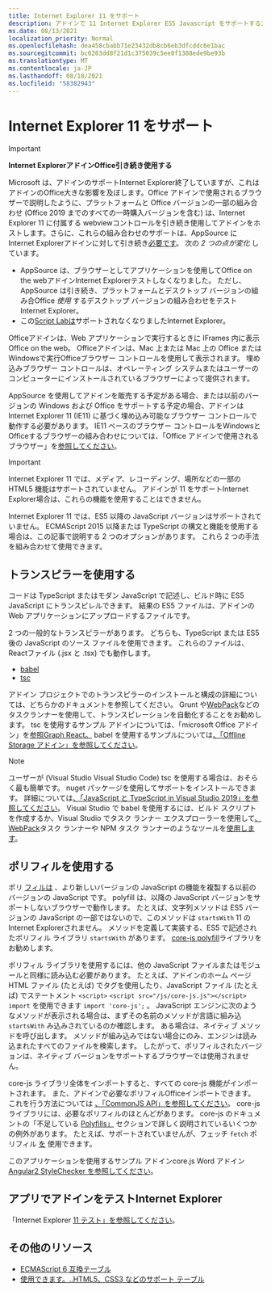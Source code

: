 ```yaml
---
title: Internet Explorer 11 をサポート
description: アドインで 11 Internet Explorer ES5 Javascript をサポートする方法について説明します。
ms.date: 08/13/2021
localization_priority: Normal
ms.openlocfilehash: dea458cbabb71e23432db8cb6eb3dfcddc6e1bac
ms.sourcegitcommit: bc6203dd8f21d1c375039c5ee8f1388ede9be93b
ms.translationtype: MT
ms.contentlocale: ja-JP
ms.lasthandoff: 08/18/2021
ms.locfileid: "58382943"
---
```

# <a name="support-internet-explorer-11"></a>Internet Explorer 11 をサポート

> [!IMPORTANT]
> **Internet ExplorerアドインOffice引き続き使用する**
>
> Microsoft は、アドインのサポートInternet Explorer終了していますが、これはアドインのOffice大きな影響を及ぼします。Office アドインで使用されるブラウザーで説明したように、プラットフォームと Office バージョンの一部の組み合わせ (Office 2019 までのすべての一時購入バージョンを含む) は、Internet Explorer 11 に付属する webview[](../concepts/browsers-used-by-office-web-add-ins.md)コントロールを引き続き使用してアドインをホストします。さらに、これらの組み合わせのサポートは、AppSource にInternet Explorerアドインに対して引き続き[必要です](/office/dev/store/submit-to-appsource-via-partner-center)。 次の *2 つの点が変化* しています。
>
> - AppSource は、ブラウザーとしてアプリケーションを使用してOffice on the webアドインInternet Explorerテストしなくなりました。 ただし、AppSource は引き続き、プラットフォームとデスクトップ バージョンの組み合Office *使用* するデスクトップ バージョンの組み合わせをテストInternet Explorer。
> - この[Script Labは](../overview/explore-with-script-lab.md)サポートされなくなりましたInternet Explorer。

Officeアドインは、Web アプリケーションで実行するときに IFrames 内に表示Office on the web。 Officeアドインは、Mac 上または Mac 上の Office または Windowsで実行Officeブラウザー コントロールを使用して表示されます。 埋め込みブラウザー コントロールは、オペレーティング システムまたはユーザーのコンピューターにインストールされているブラウザーによって提供されます。

AppSource を使用してアドインを販売する予定がある場合、または以前のバージョンの Windows および Office をサポートする予定の場合、アドインは Internet Explorer 11 (IE11) に基づく埋め込み可能なブラウザー コントロールで動作する必要があります。 IE11 ベースのブラウザー コントロールをWindowsとOfficeするブラウザーの組み合わせについては、「Office アドインで使用されるブラウザー」を[参照してください](../concepts/browsers-used-by-office-web-add-ins.md)。

> [!IMPORTANT]
> Internet Explorer 11 では、メディア、レコーディング、場所などの一部の HTML5 機能はサポートされていません。 アドインが 11 をサポートInternet Explorer場合は、これらの機能を使用することはできません。

Internet Explorer 11 では、ES5 以降の JavaScript バージョンはサポートされていません。 ECMAScript 2015 以降または TypeScript の構文と機能を使用する場合は、この記事で説明する 2 つのオプションがあります。 これら 2 つの手法を組み合わせて使用できます。

## <a name="use-a-transpiler"></a>トランスピラーを使用する

コードは TypeScript またはモダン JavaScript で記述し、ビルド時に ES5 JavaScript にトランスピレルできます。 結果の ES5 ファイルは、アドインの Web アプリケーションにアップロードするファイルです。

2 つの一般的なトランスピラーがあります。 どちらも、TypeScript または ES5 後の JavaScript のソース ファイルを使用できます。 これらのファイルは、Reactファイル (.jsx と .tsx) でも動作します。

- [babel](https://babeljs.io/)
- [tsc](https://www.typescriptlang.org/index.html)

アドイン プロジェクトでのトランスピラーのインストールと構成の詳細については、どちらかのドキュメントを参照してください。 Grunt や[WebPack](https://webpack.js.org/)などのタスク[](https://gruntjs.com/)ランナーを使用して、トランスピレーションを自動化することをお勧めします。 tsc を使用するサンプル アドインについては、「microsoft Office アドイン」を[参照Graph React。](https://github.com/OfficeDev/PnP-OfficeAddins/tree/3ce0e1b74152dbbe8306a091696bc4455c04c0a1/Samples/auth/Office-Add-in-Microsoft-Graph-React) babel を使用するサンプルについては[、「Offline Storage アドイン」を参照してください](https://github.com/OfficeDev/PnP-OfficeAddins/tree/3ce0e1b74152dbbe8306a091696bc4455c04c0a1/Samples/Excel.OfflineStorageAddin)。

> [!NOTE]
> ユーザーが (Visual Studio Visual Studio Code) tsc を使用する場合は、おそらく最も簡単です。 nuget パッケージを使用してサポートをインストールできます。 詳細については[、「JavaScript と TypeScript in Visual Studio 2019」を参照してください](/visualstudio/javascript/javascript-in-vs-2019)。 Visual Studio で babel を使用するには、ビルド スクリプトを作成するか、Visual Studio でタスク ランナー エクスプローラーを使用して[、WebPack](https://marketplace.visualstudio.com/items?itemName=MadsKristensen.WebPackTaskRunner)タスク ランナーや NPM タスク ランナーのようなツールを[使用します](https://marketplace.visualstudio.com/items?itemName=MadsKristensen.NPMTaskRunner)。

## <a name="use-a-polyfill"></a>ポリフィルを使用する

ポリ [フィルは](https://en.wikipedia.org/wiki/Polyfill_(programming)) 、より新しいバージョンの JavaScript の機能を複製する以前のバージョンの JavaScript です。 polyfill は、以降の JavaScript バージョンをサポートしないブラウザーで動作します。 たとえば、文字列メソッドは ES5 バージョンの JavaScript の一部ではないので、このメソッドは `startsWith` 11 のInternet Explorerされません。 メソッドを定義して実装する、ES5 で記述されたポリフィル ライブラリ `startsWith` があります。 [core-js polyfill](https://github.com/zloirock/core-js)ライブラリをお勧めします。

ポリフィル ライブラリを使用するには、他の JavaScript ファイルまたはモジュールと同様に読み込む必要があります。 たとえば、アドインのホーム ページ HTML ファイル (たとえば) でタグを使用したり、JavaScript ファイル (たとえば) でステートメント `<script>` `<script src="/js/core-js.js"></script>` `import` を使用できます `import 'core-js';` 。 JavaScript エンジンに次のようなメソッドが表示される場合は、まずその名前のメソッドが言語に組み込 `startsWith` み込みされているのか確認します。 ある場合は、ネイティブ メソッドを呼び出します。 メソッドが組み込みではない場合にのみ、エンジンは読み込まれたすべてのファイルを検索します。 したがって、ポリフィルされたバージョンは、ネイティブ バージョンをサポートするブラウザーでは使用されません。

core-js ライブラリ全体をインポートすると、すべての core-js 機能がインポートされます。 また、アドインで必要なポリフィルOfficeインポートできます。 これを行う方法については [、「CommonJS API」を参照してください](https://github.com/zloirock/core-js#commonjs-api)。 core-js ライブラリには、必要なポリフィルのほとんどがあります。 core-js のドキュメントの「不足している [Polyfills」](https://github.com/zloirock/core-js#missing-polyfills) セクションで詳しく説明されているいくつかの例外があります。 たとえば、サポートされていませんが、フェッチ `fetch` ポリフィル [を](https://github.com/github/fetch) 使用できます。

このアプリケーションを使用するサンプル アドインcore.js Word アドイン [Angular2 StyleChecker を参照してください](https://github.com/OfficeDev/Word-Add-in-Angular2-StyleChecker)。

## <a name="testing-an-add-in-on-internet-explorer"></a>アプリでアドインをテストInternet Explorer

「Internet Explorer [11 テスト」を参照してください](../testing/ie-11-testing.md)。

## <a name="additional-resources"></a>その他のリソース

- [ECMAScript 6 互換テーブル](https://kangax.github.io/compat-table/es6/)
- [使用できます。..HTML5、CSS3 などのサポート テーブル](https://caniuse.com/)
